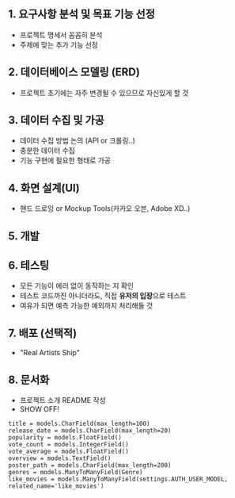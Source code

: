 



## 1. 요구사항 분석 및 목표 기능 선정

- 프로젝트 명세서 꼼꼼히 분석
- 주제에 맞는 추가 기능 선정



## 2. 데이터베이스 모델링 (ERD)

- 프로젝트 초기에는 자주 변경될 수 있으므로 자신있게 할 것



## 3. 데이터 수집 및 가공

- 데이터 수집 방법 논의 (API or 크롤링..)
- 충분한 데이터 수집
- 기능 구현에 필요한 형태로 가공



## 4. 화면 설계(UI)

- 핸드 드로잉 or Mockup Tools(카카오 오븐, Adobe XD..)



## 5. 개발



## 6. 테스팅

- 모든 기능이 에러 없이 동작하는 지 확인
- 테스트 코드까진 아니더라도, 직접 **유저의 입장**으로 테스트
- 여유가 되면 예측 가능한 예외까지 처리해둘 것



## 7. 배포 (선택적)

- "Real Artists Ship"



## 8. 문서화

- 프로젝트 소개 README 작성
- SHOW OFF!

```
title = models.CharField(max_length=100)
release_date = models.CharField(max_length=20)
popularity = models.FloatField()
vote_count = models.IntegerField()
vote_average = models.FloatField()
overview = models.TextField()
poster_path = models.CharField(max_length=200)
genres = models.ManyToManyField(Genre)
like_movies = models.ManyToManyField(settings.AUTH_USER_MODEL, related_name='like_movies')

```


